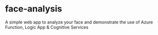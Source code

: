 # face-analysis
A simple web app to analyze your face and demonstrate the use of Azure Function, Logic App &amp; Cognitive Services
